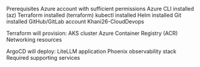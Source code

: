 Prerequisites
Azure account with sufficient permissions
Azure CLI installed (az)
Terraform installed (terraform)
kubectl installed
Helm installed
Git installed
GitHub/GitLab account Khani26-CloudDevops



Terraform will provision:
AKS cluster
Azure Container Registry (ACR)
Networking resources

ArgoCD will deploy:
LiteLLM application
Phoenix observability stack
Required supporting services